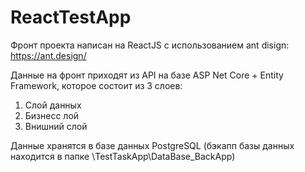 # ReactTestApp

Фронт проекта написан на ReactJS c использованием ant disign: https://ant.design/

Данные на фронт приходят из API на базе ASP Net Core + Entity Framework, которое состоит из 3 слоев:
1) Слой данных
2) Бизнесс лой
3) Внишний слой

Данные хранятся в базе данных PostgreSQL (бэкапп базы данных находится в папке \TestTaskApp\DataBase_BackApp)
